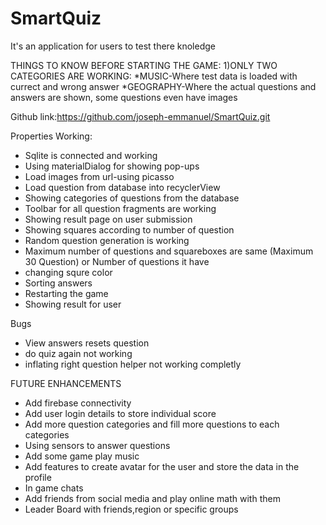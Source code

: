 # SmartQuiz


It's an application for users to test there knoledge 

THINGS TO KNOW BEFORE STARTING THE GAME:
  1)ONLY TWO CATEGORIES ARE WORKING:
      *MUSIC-Where test data is loaded with currect and wrong answer
      *GEOGRAPHY-Where the actual questions and answers are shown, some questions even have images

Github link:https://github.com/joseph-emmanuel/SmartQuiz.git

Properties Working:
* Sqlite is connected and working
* Using materialDialog for showing pop-ups
* Load images from url-using picasso
* Load question from database into recyclerView
* Showing categories of questions from the database
* Toolbar for all question fragments are working
* Showing result page on user submission
* Showing squares according to number of question
* Random question generation is working
* Maximum number of questions and squareboxes are same (Maximum 30 Question) or Number of questions it have
* changing squre color
* Sorting answers
* Restarting the game
* Showing result for user


Bugs
* View answers resets question
* do quiz again not working
* inflating right question helper not working completly


FUTURE ENHANCEMENTS

* Add firebase connectivity
* Add user login details to store individual score
* Add more question categories and fill more questions to each categories
* Using sensors to answer questions
* Add some game play music
* Add features to create avatar for the user and store the data in the profile
* In game chats
* Add friends from social media and play online math with them
* Leader Board with friends,region or specific groups
